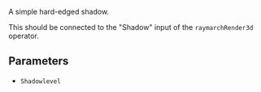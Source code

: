 A simple hard-edged shadow.

This should be connected to the "Shadow" input of the `raymarchRender3d` operator.

## Parameters

* `Shadowlevel`